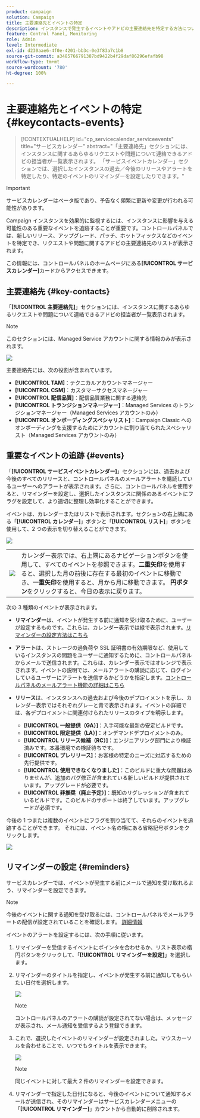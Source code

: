 ```yaml
---
product: campaign
solution: Campaign
title: 主要連絡先とイベントの特定
description: インスタンスで発生するイベントやアドビの主要連絡先を特定する方法について説明します。
feature: Control Panel, Monitoring
role: Admin
level: Intermediate
exl-id: d230aae6-4f0e-4201-bb3c-0e3f83a7c1b8
source-git-commit: a3485766791387bd9422b4f29daf86296efafb98
workflow-type: tm+mt
source-wordcount: '780'
ht-degree: 100%

---
```


# 主要連絡先とイベントの特定 {#keycontacts-events}

>[!CONTEXTUALHELP]
>id="cp_servicecalendar_serviceevents"
>title="サービスカレンダー"
>abstract="「主要連絡先」セクションには、インスタンスに関するあらゆるリクエストや問題について連絡できるアドビの担当者が一覧表示されます。 「サービスイベントカレンダー」セクションでは、選択したインスタンスの過去／今後のリリースやアラートを特定したり、特定のイベントのリマインダーを設定したりできます。"

>[!IMPORTANT]
>
>サービスカレンダーはベータ版であり、予告なく頻繁に更新や変更が行われる可能性があります。

Campaign インスタンスを効果的に監視するには、インスタンスに影響を与える可能性のある重要なイベントを追跡することが重要です。コントロールパネルでは、新しいリリース、アップグレード、パッチ、ホットフィックスなどのイベントを特定でき、リクエストや問題に関するアドビの主要連絡先のリストが表示されます。

この情報には、コントロールパネルのホームページにある&#x200B;**[!UICONTROL サービスカレンダー]**&#x200B;カードからアクセスできます。

## 主要連絡先 {#key-contacts}

「**[!UICONTROL 主要連絡先]**」セクションには、インスタンスに関するあらゆるリクエストや問題について連絡できるアドビの担当者が一覧表示されます。

>[!NOTE]
>
>このセクションには、Managed Service アカウントに関する情報のみが表示されます。

![](assets/service-events-contacts.png)

主要連絡先には、次の役割が含まれています。

* **[!UICONTROL TAM]**：テクニカルアカウントマネージャー
* **[!UICONTROL CSM]**：カスタマーサクセスマネージャー
* **[!UICONTROL 配信品質]**：配信品質業務に関する連絡先
* **[!UICONTROL トランジションマネージャー]**：Managed Services のトランジションマネージャー（Managed Services アカウントのみ）
* **[!UICONTROL オンボーディングスペシャリスト]**：Campaign Classic へのオンボーディングを支援するためにアカウントに割り当てられたスペシャリスト（Managed Services アカウントのみ）

## 重要なイベントの追跡 {#events}

「**[!UICONTROL サービスイベントカレンダー]**」セクションには、過去および今後のすべてのリリースと、コントロールパネルのメールアラートを購読しているユーザーへのアラートが表示されます。さらに、コントロールパネルを使用すると、リマインダーを設定し、選択したインスタンスに関係のあるイベントにフラグを設定して、より適切に整理し効率化することができます。

イベントは、カレンダーまたはリストで表示されます。セクションの右上隅にある「**[!UICONTROL カレンダー]**」ボタンと「**[!UICONTROL リスト]**」ボタンを使用して、2 つの表示を切り替えることができます。

![](assets/service-events-calendar.png)

<table><tr style="border: 0;">
<td><img src="assets/do-not-localize/nav-buttons.png">
</td><td>カレンダー表示では、右上隅にあるナビゲーションボタンを使用して、すべてのイベントを参照できます。<b>二重矢印</b>を使用すると、選択した月の前後に存在する最初のイベントに移動でき、<b>一重矢印</b>を使用すると、月から月に移動できます。 <b>円ボタン</b>をクリックすると、今日の表示に戻ります。</td>
</tr></table>

次の 3 種類のイベントが表示されます。

* **リマインダー**&#x200B;は、イベントが発生する前に通知を受け取るために、ユーザーが設定するものです。これらは、カレンダー表示では緑で表示されます。[リマインダーの設定方法はこちら](#reminders)
* **アラート**&#x200B;は、ストレージの過負荷や SSL 証明書の有効期限など、使用しているインスタンスの問題をユーザーに通知するために、コントロールパネルからメールで送信されます。これらは、カレンダー表示ではオレンジで表示されます。イベントの説明では、メールアラートの購読に応じて、ログインしているユーザーにアラートを送信するかどうかを指定します。[コントロールパネルのメールアラート機能の詳細はこちら](../performance-monitoring/using/email-alerting.md)

* **リリース**&#x200B;は、インスタンスへの過去および今後のデプロイメントを示し、カレンダー表示ではそれぞれグレーと青で表示されます。イベントの詳細では、各デプロイメントに関連付けられたリリースのタイプを明示します。

   * **[!UICONTROL 一般提供（GA）]**：入手可能な最新の安定ビルドです。
   * **[!UICONTROL 限定提供（LA）]**：オンデマンドデプロイメントのみ。
   * **[!UICONTROL リリース候補（RC）]**：エンジニアリング部門により検証済みです。本番環境での検証待ちです。
   * **[!UICONTROL プレリリース]**：お客様の特定のニーズに対応するための先行提供です。
   * **[!UICONTROL 使用できなくなりました]**：このビルドに重大な問題はありませんが、追加のバグ修正が含まれている新しいビルドが提供されています。アップグレードが必要です。
   * **[!UICONTROL 非推奨（廃止予定）]**：既知のリグレッションが含まれているビルドです。このビルドのサポートは終了しています。アップグレードが必須です。

今後の 1 つまたは複数のイベントにフラグを割り当てて、それらのイベントを追跡することができます。 それには、イベント名の横にある省略記号ボタンをクリックします。

![](assets/service-events-flag.png)

## リマインダーの設定 {#reminders}

サービスカレンダーでは、イベントが発生する前にメールで通知を受け取れるよう、リマインダーを設定できます。

>[!NOTE]
>
>今後のイベントに関する通知を受け取るには、コントロールパネルでメールアラートの配信が設定されていることを確認します。 [詳細情報](../performance-monitoring/using/email-alerting.md)

イベントのアラートを設定するには、次の手順に従います。

1. リマインダーを受信するイベントにポインタを合わせるか、リスト表示の楕円ボタンをクリックして、「**[!UICONTROL リマインダーを設定]**」を選択します。

1. リマインダーのタイトルを指定し、イベントが発生する前に通知してもらいたい日付を選択します。

   ![](assets/service-events-set-reminder.png)

   >[!NOTE]
   >
   >コントロールパネルのアラートの購読が設定されてない場合は、メッセージが表示され、メール通知を受信するよう登録できます。

1. これで、選択したイベントのリマインダーが設定されました。マウスカーソルを合わせることで、いつでもタイトルを表示できます。

   ![](assets/service-events-reminder.png)

   >[!NOTE]
   >
   >同じイベントに対して最大 2 件のリマインダーを設定できます。

1. リマインダーで指定した日付になると、今後のイベントについて通知するメールが送信され、そのリマインダーはサービスカレンダーメニューの「**[!UICONTROL リマインダー]**」カウントから自動的に削除されます。
